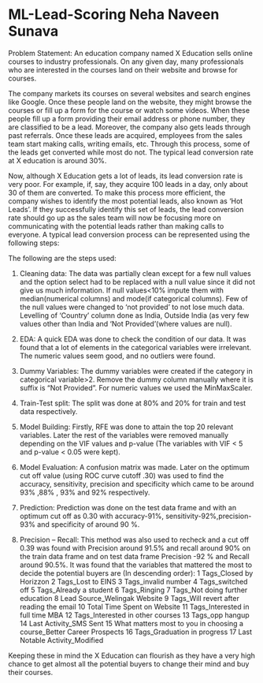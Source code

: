 # ML-Lead-Scoring Neha Naveen Sunava

Problem Statement: An education company named X Education sells online courses to industry professionals. On any given day, many professionals who are interested in the courses land on their website and browse for courses.

The company markets its courses on several websites and search engines like Google. Once these people land on the website, they might browse the courses or fill up a form for the course or watch some videos. When these people fill up a form providing their email address or phone number, they are classified to be a lead. Moreover, the company also gets leads through past referrals. Once these leads are acquired, employees from the sales team start making calls, writing emails, etc. Through this process, some of the leads get converted while most do not. The typical lead conversion rate at X education is around 30%.

Now, although X Education gets a lot of leads, its lead conversion rate is very poor. For example, if, say, they acquire 100 leads in a day, only about 30 of them are converted. To make this process more efficient, the company wishes to identify the most potential leads, also known as ‘Hot Leads’. If they successfully identify this set of leads, the lead conversion rate should go up as the sales team will now be focusing more on communicating with the potential leads rather than making calls to everyone. A typical lead conversion process can be represented using the following steps:

 The following are the steps used:
 1. Cleaning data: 
The data was partially clean except for a few null values and the option select had to be replaced with a null value since it did not give us much information. If null values<10% impute them with median(numerical columns) and mode(if categorical columns). Few of the null values were changed to ‘not provided’ to not lose much data. Levelling of ‘Country’ column done as India, Outside India (as very few values other than India and ‘Not Provided’(where values are null).

 2. EDA: 
A quick EDA was done to check the condition of our data. It was found that a lot of elements in the categorical variables were irrelevant. The numeric values seem good, and no outliers were found.

 3. Dummy Variables: 
The dummy variables were created if the category in categorical variable>2. Remove the dummy column manually where it is suffix is “Not Provided”.  For numeric values we used the MinMaxScaler.

 4. Train-Test split: 
The split was done at 80% and 20% for train and test data respectively.

 5. Model Building: 
Firstly, RFE was done to attain the top 20 relevant variables. Later the rest of the variables were removed manually depending on the VIF values and p-value (The variables with VIF < 5 and p-value < 0.05 were kept).

 6. Model Evaluation: 
A confusion matrix was made. Later on the optimum cut off value (using ROC curve cutoff .30) was used to find the accuracy, sensitivity, precision and specificity which came to be around  93% ,88% , 93% and 92% respectively.

 7. Prediction: 
Prediction was done on the test data frame and with an optimum cut off as 0.30  with accuracy-91%, sensitivity-92%,precision-93% and specificity of around 90 %.

 8. Precision – Recall: 
This method was also used to recheck and a cut off 0.39 was found with Precision around 91.5% and recall around 90% on the train data frame and on test data frame Precision -92 % and Recall around 90.5%.
It was found that the variables that mattered the most to decide the potential buyers are (In descending order):
1 Tags_Closed by Horizzon
2 Tags_Lost to EINS
3 Tags_invalid number
4 Tags_switched off
5 Tags_Already a student
6 Tags_Ringing
7 Tags_Not doing further education
8 Lead Source_Welingak Website
9 Tags_Will revert after reading the email
10 Total Time Spent on Website
11 Tags_Interested in full time MBA
12 Tags_Interested in other courses
13 Tags_opp hangup
14 Last Activity_SMS Sent
15 What matters most to you in choosing a course_Better Career Prospects
16 Tags_Graduation in progress
17 Last Notable Activity_Modified

Keeping these in mind the X Education can flourish as they have a very high chance to get almost all the potential buyers to change their mind and buy their courses.

